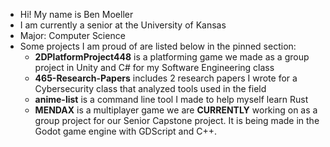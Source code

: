 - Hi! My name is Ben Moeller  
- I am currently a senior at the University of Kansas
- Major: Computer Science  
- Some projects I am proud of are listed below in the pinned section:
  * **2DPlatformProject448** is a platforming game we made as a group project in Unity and C# for my Software Engineering class
  * **465-Research-Papers** includes 2 research papers I wrote for a Cybersecurity class that analyzed tools used in the field
  * **anime-list** is a command line tool I made to help myself learn Rust
  * **MENDAX** is a multiplayer game we are **CURRENTLY** working on as a group project for our Senior Capstone project. It is being made in the Godot game engine with GDScript and C++.
